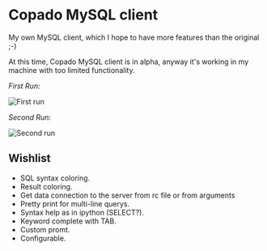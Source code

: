 Copado MySQL client
===================

My own MySQL client, which I hope to have more features than the original ;-)


At this time, Copado MySQL client is in alpha, anyway it's working in my machine with too limited functionality.

_First Run:_ 


![First run](https://raw.github.com/Abuelodelanada/copado_mysql_client/master/img/first_run.png "First run")


_Second Run:_

![Second run](https://raw.github.com/Abuelodelanada/copado_mysql_client/master/img/second_run.png "Second run")

Wishlist
--------

 - SQL syntax coloring.
 - Result coloring.
 - Get data connection to the server from rc file or from arguments
 - Pretty print for multi-line querys.
 - Syntax help as in ipython (SELECT?).
 - Keyword complete with TAB.
 - Custom promt.
 - Configurable.

